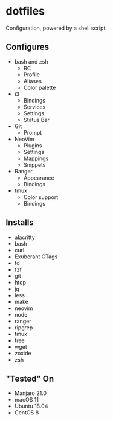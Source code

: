 # dotfiles
Configuration, powered by a shell script.

## Configures
* bash and zsh
  * RC
  * Profile
  * Aliases
  * Color palette
* i3
  * Bindings
  * Services
  * Settings
  * Status Bar
* Git
  * Prompt    
* NeoVim
  * Plugins
  * Settings
  * Mappings
  * Snippets
* Ranger
  * Appearance
  * Bindings
* tmux
  * Color support
  * Bindings

## Installs
* alacritty
* bash
* curl
* Exuberant CTags
* fd
* fzf
* git
* htop
* jq
* less
* make
* neovim
* node
* ranger
* ripgrep
* tmux
* tree
* wget
* zoxide
* zsh

## "Tested" On
* Manjaro 21.0
* macOS 11
* Ubuntu 18.04
* CentOS 8
